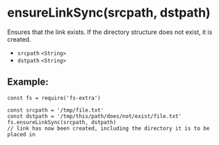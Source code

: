 ensureLinkSync(srcpath, dstpath)
================================

Ensures that the link exists. If the directory structure does not exist, it is created.

-   `srcpath` `<String>`
-   `dstpath` `<String>`

Example:
--------

    const fs = require('fs-extra')

    const srcpath = '/tmp/file.txt'
    const dstpath = '/tmp/this/path/does/not/exist/file.txt'
    fs.ensureLinkSync(srcpath, dstpath)
    // link has now been created, including the directory it is to be placed in
